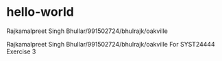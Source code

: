 # hello-world
Rajkamalpreet Singh Bhullar/991502724/bhulrajk/oakville

Rajkamalpreet Singh Bhullar/991502724/bhulrajk/oakville For SYST24444 Exercise 3
